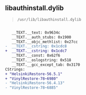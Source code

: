 ## libauthinstall.dylib

> `/usr/lib/libauthinstall.dylib`

```diff

   __TEXT.__text: 0x9634c
   __TEXT.__auth_stubs: 0x1900
   __TEXT.__objc_methlist: 0x27cc
-  __TEXT.__cstring: 0x1cdc8
+  __TEXT.__cstring: 0x1cdc7
   __TEXT.__const: 0x62f6
   __TEXT.__oslogstring: 0x518
   __TEXT.__gcc_except_tab: 0x3170
CStrings:
+ "HelsinkiRestore-56.5.1"
+ "VinylRestore-78~6980"
- "HelsinkiRestore-56.4.13"
- "VinylRestore-78~6885"

```
